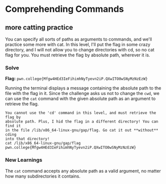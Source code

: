 # Comprehending Commands

## more catting practice
You can specify all sorts of paths as arguments to commands, and we'll practice some more with cat. In this level, I'll put the flag in some crazy directory, and I will not allow you to change directories with cd, so no cat flag for you. You must retrieve the flag by absolute path, wherever it is.


### Solve
**Flag:** `pwn.college{Mfgw4HEd3IeFihimhNyTyevn2iP.QXwITO0wSNyMzNzEzW}`

Running the terminal displays a message containing the absolute path to the file with the flag in it. Since the challenge asks us not to change the `cwd`, we can use the `cat` command with the given absolute path as an argument to retrieve the flag.

```
You cannot use the 'cd' command in this level, and must retrieve the flag by 
absolute path. Plus, I hid the flag in a different directory! You can find it 
in the file /lib/x86_64-linux-gnu/gap/flag. Go cat it out **without** cding 
into that directory!
cat /lib/x86_64-linux-gnu/gap/flag
pwn.college{Mfgw4HEd3IeFihimhNyTyevn2iP.QXwITO0wSNyMzNzEzW}
```

### New Learnings
The `cat` command accepts any absolute path as a valid argument, no matter how many subdirectories it contains.

